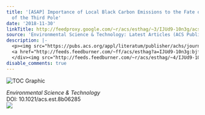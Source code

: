 ```yaml
---
title: '[ASAP] Importance of Local Black Carbon Emissions to the Fate of Glaciers
  of the Third Pole'
date: '2018-11-30'
linkTitle: http://feedproxy.google.com/~r/acs/esthag/~3/IJUd9-10n3g/acs.est.8b06285
source: 'Environmental Science & Technology: Latest Articles (ACS Publications)'
description: |-
  <p><img src="https://pubs.acs.org/appl/literatum/publisher/achs/journals/content/esthag/0/esthag.ahead-of-print/acs.est.8b06285/20181130/images/medium/es-2018-06285x_0003.gif" alt="TOC Graphic"/></p><div><cite>Environmental Science & Technology</cite></div><div>DOI: 10.1021/acs.est.8b06285</div><div class="feedflare">
  <a href="http://feeds.feedburner.com/~ff/acs/esthag?a=IJUd9-10n3g:bjf7pAqapO4:yIl2AUoC8zA"><img src="http://feeds.feedburner.com/~ff/acs/esthag?d=yIl2AUoC8zA" border="0"></img></a>
  </div><img src="http://feeds.feedburner.com/~r/acs/esthag/~4/IJUd9-10n3g" height="1" width="1" ...
disable_comments: true
---
```

<p><img src="https://pubs.acs.org/appl/literatum/publisher/achs/journals/content/esthag/0/esthag.ahead-of-print/acs.est.8b06285/20181130/images/medium/es-2018-06285x_0003.gif" alt="TOC Graphic"/></p><div><cite>Environmental Science & Technology</cite></div><div>DOI: 10.1021/acs.est.8b06285</div><div class="feedflare">
<a href="http://feeds.feedburner.com/~ff/acs/esthag?a=IJUd9-10n3g:bjf7pAqapO4:yIl2AUoC8zA"><img src="http://feeds.feedburner.com/~ff/acs/esthag?d=yIl2AUoC8zA" border="0"></img></a>
</div><img src="http://feeds.feedburner.com/~r/acs/esthag/~4/IJUd9-10n3g" height="1" width="1" ...